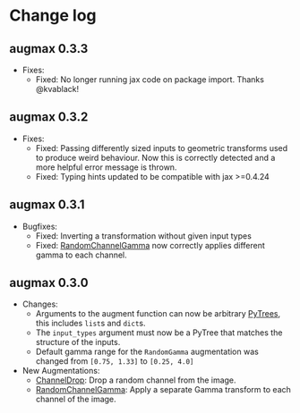 # Change log

## augmax 0.3.3
* Fixes:
  * Fixed: No longer running jax code on package import. Thanks @kvablack!

## augmax 0.3.2
* Fixes:
  * Fixed: Passing differently sized inputs to geometric transforms used to produce weird behaviour. Now this is correctly detected and a more helpful error message is thrown.
  * Fixed: Typing hints updated to be compatible with jax >=0.4.24


## augmax 0.3.1
* Bugfixes:
  * Fixed: Inverting a transformation without given input types
  * Fixed: [RandomChannelGamma](https://augmax.readthedocs.io/en/latest/augmentations/colorspace.html#augmax.RandomChannelGamma) now correctly applies different gamma to each channel.


## augmax 0.3.0
* Changes:
  * Arguments to the augment function can now be arbitrary [PyTrees](https://jax.readthedocs.io/en/latest/pytrees.html), this includes `list`s and `dict`s.
  * The `input_types` argument must now be a PyTree that matches the structure of the inputs.
  * Default gamma range for the `RandomGamma` augmentation was changed from `[0.75, 1.33]` to `[0.25, 4.0]`
* New Augmentations:
  * [ChannelDrop](https://augmax.readthedocs.io/en/latest/augmentations/colorspace.html#augmax.ChannelDrop): Drop a random channel from the image.
  * [RandomChannelGamma](https://augmax.readthedocs.io/en/latest/augmentations/colorspace.html#augmax.RandomChannelGamma): Apply a separate Gamma transform to each channel of the image.

